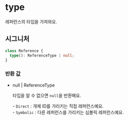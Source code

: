 # type

레퍼런스의 타입을 가져와요.

## 시그니처

```ts
class Reference {
  type(): ReferenceType | null;
}
```

### 반환 값

<ul class="param-ul">
  <li class="param-li param-li-root">
    <span class="param-type">null | ReferenceType</span>
    <br>
    <p class="param-description">
      타입을 알 수 없으면 <code>null</code>을 반환해요.
    </p>
    <p class="param-description">
      - <code>Direct</code> : 개체 ID를 가리키는 직접 레퍼런스예요.<br>
      - <code>Symbolic</code> : 다른 레퍼런스를 가리키는 심볼릭 레퍼런스예요.
    </p>
  </li>
</ul>